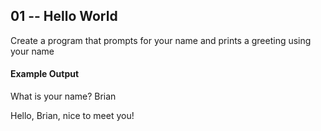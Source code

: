 ## 01 -- Hello World
Create a program that prompts for your name and prints a greeting using your name


#### Example Output
What is your name? Brian

Hello, Brian, nice to meet you!
